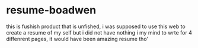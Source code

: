 # resume-boadwen
this is fushish product that is unfished, i was supposed to use this web to create a resume of my self but i did not have nothing i my mind to wrte for 4 diffenrent pages, it would have been amazing resume tho'
